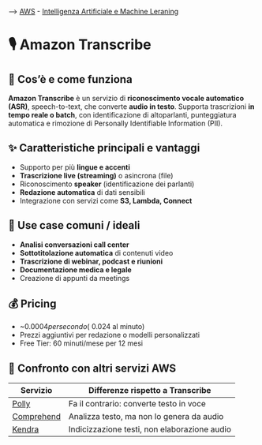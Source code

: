 --> [AWS](AWS.md)  -  [Intelligenza Artificiale e Machine Leraning](Intelligenza-artificiale-Machine-Learning-e-Analytics.md)
# 🎙️ Amazon Transcribe

## 📘 Cos’è e come funziona

**Amazon Transcribe** è un servizio di **riconoscimento vocale automatico (ASR)**, speech-to-text, che converte **audio in testo**. Supporta trascrizioni **in tempo reale o batch**, con identificazione di altoparlanti, punteggiatura automatica e rimozione di Personally Identifiable Information (PII).

## ✨ Caratteristiche principali e vantaggi

- Supporto per più **lingue e accenti**
- **Trascrizione live (streaming)** o asincrona (file)
- Riconoscimento **speaker** (identificazione dei parlanti)
- **Redazione automatica** di dati sensibili
- Integrazione con servizi come **S3, Lambda, Connect**

## 🚀 Use case comuni / ideali

- **Analisi conversazioni call center**
- **Sottotitolazione automatica** di contenuti video
- **Trascrizione di webinar, podcast e riunioni**
- **Documentazione medica e legale**
- Creazione di appunti da meetings

## 💰 Pricing

- ~$0.0004 per secondo (~$0.024 al minuto)
- Prezzi aggiuntivi per redazione o modelli personalizzati
- Free Tier: 60 minuti/mese per 12 mesi

## 🔄 Confronto con altri servizi AWS

| Servizio            | Differenze rispetto a Transcribe                |
|---------------------|--------------------------------------------------|
| [Polly](Amazon-Polly.md)   | Fa il contrario: converte testo in voce         |
| [Comprehend](Amazon-Comprehend.md)   | Analizza testo, ma non lo genera da audio       |
| [Kendra](Amazon-Kendra.md)     | Indicizzazione testi, non elaborazione audio    |
